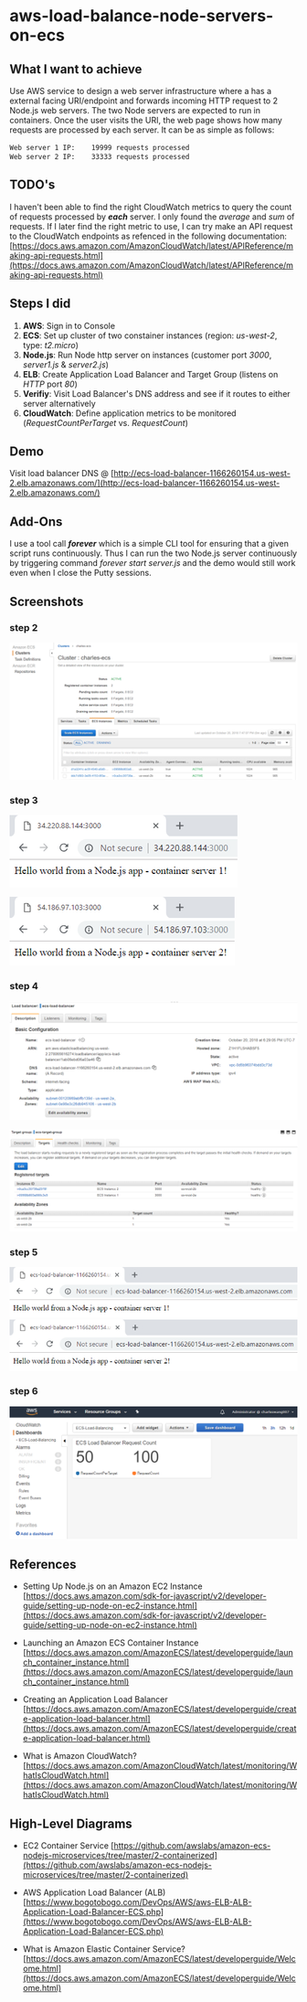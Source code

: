 # aws-load-balance-node-servers-on-ecs

## What I want to achieve

Use AWS service to design a web server infrastructure where a has a external facing URI/endpoint and forwards incoming HTTP request to 2 Node.js web servers. The two Node servers are expected to run in containers. Once the user visits the URI, the web page shows how many requests are processed by each server. It can be as simple as follows:

```
Web server 1 IP:    19999 requests processed
Web server 2 IP:    33333 requests processed
```

## TODO's

I haven't been able to find the right CloudWatch metrics to query the count of requests processed by **_each_** server. I only found the *average* and *sum* of requests. If I later find the right metric to use, I can try make an API request to the CloudWatch endpoints as refenced in the following documentation:
[https://docs.aws.amazon.com/AmazonCloudWatch/latest/APIReference/making-api-requests.html](https://docs.aws.amazon.com/AmazonCloudWatch/latest/APIReference/making-api-requests.html)

## Steps I did

1. **AWS**: Sign in to Console
2. **ECS**: Set up cluster of two constainer instances (region: *us-west-2*, type: *t2.micro*)
3. **Node.js**: Run Node http server on instances (customer port *3000*, *server1.js* & *server2.js*)
4. **ELB**: Create Application Load Balancer and Target Group (listens on *HTTP* port *80*)
5. **Verifiy**: Visit Load Balancer's DNS address and see if it routes to either server alternatively
6. **CloudWatch**: Define application metrics to be monitored (*RequestCountPerTarget* vs. *RequestCount*)

## Demo

Visit load balancer DNS @ [http://ecs-load-balancer-1166260154.us-west-2.elb.amazonaws.com/](http://ecs-load-balancer-1166260154.us-west-2.elb.amazonaws.com/)

## Add-Ons

I use a tool call **_forever_** which is a simple CLI tool for ensuring that a given script runs continuously. Thus I can run the two Node.js server continuously by triggering command *forever start server.js* and the demo would still work even when I close the Putty sessions.

## Screenshots

### step 2

![alt text](https://github.com/charleswang007/aws-load-balance-node-servers-on-ecs/blob/master/screenshots/ecs-cluster-2-instances.PNG "step2")

### step 3

![alt text](https://github.com/charleswang007/aws-load-balance-node-servers-on-ecs/blob/master/screenshots/node-server1.PNG "step3.1")

![alt text](https://github.com/charleswang007/aws-load-balance-node-servers-on-ecs/blob/master/screenshots/node-server2.PNG "step3.2")

### step 4

![alt text](https://github.com/charleswang007/aws-load-balance-node-servers-on-ecs/blob/master/screenshots/ecs-load-balancer.PNG "step4.1")

![alt text](https://github.com/charleswang007/aws-load-balance-node-servers-on-ecs/blob/master/screenshots/ecs-target-group-2-targets.PNG "step4.2")

### step 5

![alt text](https://github.com/charleswang007/aws-load-balance-node-servers-on-ecs/blob/master/screenshots/alb-to-server1.PNG "step5.1")
![alt text](https://github.com/charleswang007/aws-load-balance-node-servers-on-ecs/blob/master/screenshots/alb-to-server2.PNG "step5.2")

### step 6

![alt text](https://github.com/charleswang007/aws-load-balance-node-servers-on-ecs/blob/master/screenshots/aws-cloud-watch-new.PNG "step6")

## References

* Setting Up Node.js on an Amazon EC2 Instance
[https://docs.aws.amazon.com/sdk-for-javascript/v2/developer-guide/setting-up-node-on-ec2-instance.html](https://docs.aws.amazon.com/sdk-for-javascript/v2/developer-guide/setting-up-node-on-ec2-instance.html)

* Launching an Amazon ECS Container Instance
[https://docs.aws.amazon.com/AmazonECS/latest/developerguide/launch_container_instance.html](https://docs.aws.amazon.com/AmazonECS/latest/developerguide/launch_container_instance.html)

* Creating an Application Load Balancer
[https://docs.aws.amazon.com/AmazonECS/latest/developerguide/create-application-load-balancer.html](https://docs.aws.amazon.com/AmazonECS/latest/developerguide/create-application-load-balancer.html)

* What is Amazon CloudWatch?
[https://docs.aws.amazon.com/AmazonCloudWatch/latest/monitoring/WhatIsCloudWatch.html](https://docs.aws.amazon.com/AmazonCloudWatch/latest/monitoring/WhatIsCloudWatch.html)


## High-Level Diagrams

* EC2 Container Service
[https://github.com/awslabs/amazon-ecs-nodejs-microservices/tree/master/2-containerized](https://github.com/awslabs/amazon-ecs-nodejs-microservices/tree/master/2-containerized)

* AWS Application Load Balancer (ALB) 
[https://www.bogotobogo.com/DevOps/AWS/aws-ELB-ALB-Application-Load-Balancer-ECS.php](https://www.bogotobogo.com/DevOps/AWS/aws-ELB-ALB-Application-Load-Balancer-ECS.php)

* What is Amazon Elastic Container Service?
[https://docs.aws.amazon.com/AmazonECS/latest/developerguide/Welcome.html](https://docs.aws.amazon.com/AmazonECS/latest/developerguide/Welcome.html)